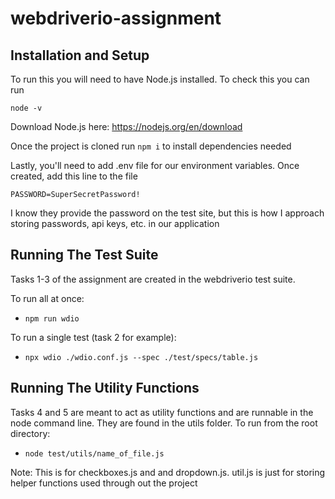 # webdriverio-assignment

## Installation and Setup

To run this you will need to have Node.js installed. To check this you can run 

`node -v`

Download Node.js here: 
https://nodejs.org/en/download

Once the project is cloned run `npm i` to install dependencies needed

Lastly, you'll need to add .env file for our environment variables. Once created, add this line to the file

`PASSWORD=SuperSecretPassword!`

I know they provide the password on the test site, but this is how I approach storing passwords, api keys, etc. in our application

## Running The Test Suite
Tasks 1-3 of the assignment are created in the webdriverio test suite.

To run all at once:

- `npm run wdio`

To run a single test (task 2 for example):

- `npx wdio ./wdio.conf.js --spec ./test/specs/table.js`

## Running The Utility Functions

Tasks 4 and 5 are meant to act as utility functions and are runnable in the node command line. They are found in the utils folder. To run from the root directory:

- `node test/utils/name_of_file.js`

Note: This is for checkboxes.js and and dropdown.js. util.js is just for storing helper functions used through out the project